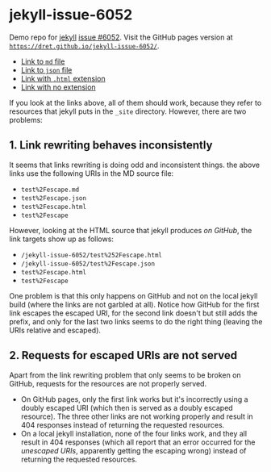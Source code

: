 # jekyll-issue-6052

Demo repo for [jekyll](https://github.com/jekyll/jekyll) [issue #6052](https://github.com/jekyll/jekyll/issues/6052). Visit the GitHub pages version at [`https://dret.github.io/jekyll-issue-6052/`](https://dret.github.io/jekyll-issue-6052/).

* [Link to `md` file](test%2Fescape.md)
* [Link to `json` file](test%2Fescape.json)
* [Link with `.html` extension](test%2Fescape.html)
* [Link with no extension](test%2Fescape)

If you look at the links above, all of them should work, because they refer to resources that jekyll puts in the `_site` directory. However, there are two problems:


## 1. Link rewriting behaves inconsistently

It seems that links rewriting is doing odd and inconsistent things. the above links use the following URIs in the MD source file:

* `test%2Fescape.md`
* `test%2Fescape.json`
* `test%2Fescape.html`
* `test%2Fescape`

However, looking at the HTML source that jekyll produces *on GitHub*, the link targets show up as follows:

* `/jekyll-issue-6052/test%252Fescape.html`
* `/jekyll-issue-6052/test%2Fescape.json`
* `test%2Fescape.html`
* `test%2Fescape`

One problem is that this only happens on GitHub and not on the local jekyll build (where the links are not garbled at all). Notice how GitHub for the first link escapes the escaped URI, for the second link doesn't but still adds the prefix, and only for the last two links seems to do the right thing (leaving the URIs relative and escaped).


## 2. Requests for escaped URIs are not served

Apart from the link rewriting problem that only seems to be broken on GitHub, requests for the resources are not properly served.

* On GitHub pages, only the first link works but it's incorrectly using a doubly escaped URI (which then is served as a doubly escaped resource). The three other links are not working properly and result in 404 responses instead of returning the requested resources.
* On a local jekyll installation, none of the four links work, and they all result in 404 responses (which all report that an error occurred for the *unescaped URIs*, apparently getting the escaping wrong) instead of returning the requested resources.
